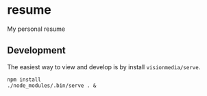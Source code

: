 # resume

My personal resume

## Development

The easiest way to view and develop is by install `visionmedia/serve`.

    npm install
    ./node_modules/.bin/serve . &
